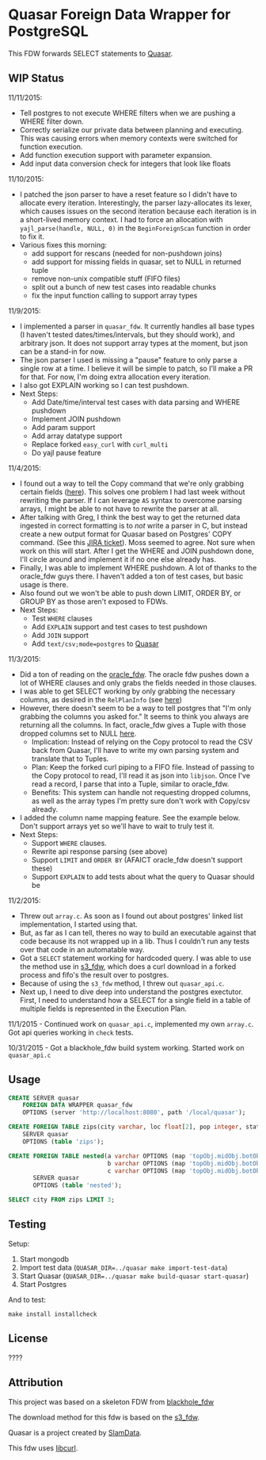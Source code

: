 # Quasar Foreign Data Wrapper for PostgreSQL

This FDW forwards SELECT statements to [Quasar](https://github.com/quasar-analytics/quasar).

## WIP Status

11/11/2015:
- Tell postgres to not execute WHERE filters when we are pushing a WHERE filter down.
- Correctly serialize our private data between planning and executing. This was causing errors when memory contexts were switched for function execution.
- Add function execution support with parameter expansion.
- Add input data conversion check for integers that look like floats

11/10/2015:
- I patched the json parser to have a reset feature so I didn't have to allocate every iteration. Interestingly, the parser lazy-allocates its lexer, which causes issues on the second iteration because each iteration is in a short-lived memory context. I had to force an allocation with `yajl_parse(handle, NULL, 0)` in the `BeginForeignScan` function in order to fix it.
- Various fixes this morning:
  - add support for rescans (needed for non-pushdown joins)
  - add support for missing fields in quasar, set to NULL in returned tuple
  - remove non-unix compatible stuff (FIFO files)
  - split out a bunch of new test cases into readable chunks
  - fix the input function calling to support array types

11/9/2015:
- I implemented a parser in `quasar_fdw`. It currently handles all base types (I haven't tested dates/times/intervals, but they should work), and arbitrary json. It does not support array types at the moment, but json can be a stand-in for now.
- The json parser I used is missing a "pause" feature to only parse a single row at a time. I believe it will be simple to patch, so I'll make a PR for that. For now, I'm doing extra allocation every iteration.
- I also got EXPLAIN working so I can test pushdown.
- Next Steps:
    - Add Date/time/interval test cases with data parsing and WHERE pushdown
    - Implement JOIN pushdown
    - Add param support
    - Add array datatype support
    - Replace forked `easy_curl` with `curl_multi`
    - Do yajl pause feature

11/4/2015:
- I found out a way to tell the Copy command that we're only grabbing certain fields ([here](https://github.com/postgres/postgres/blob/master/src/backend/commands/copy.c#L2603)). This solves one problem I had last week without rewriting the parser. If I can leverage `AS` syntax to overcome parsing arrays, I might be able to not have to rewrite the parser at all.
- After talking with Greg, I think the best way to get the returned data ingested in correct formatting is to _not_ write a parser in C, but instead create a new output format for Quasar based on Postgres' COPY command. (See this [JIRA ticket](https://slamdata.atlassian.net/browse/SD-1096)). Moss seemed to agree. Not sure when work on this will start. After I get the WHERE and JOIN pushdown done, I'll circle around and implement it if no one else already has.
- Finally, I was able to implement WHERE pushdown. A lot of thanks to the oracle_fdw guys there. I haven't added a ton of test cases, but basic usage is there.
- Also found out we won't be able to push down LIMIT, ORDER BY, or GROUP BY as those aren't exposed to FDWs.
- Next Steps:
    - Test `WHERE` clauses
    - Add `EXPLAIN` support and test cases to test pushdown
    - Add `JOIN` support
    - Add `text/csv;mode=postgres` to [Quasar](https://slamdata.atlassian.net/browse/SD-1096)

11/3/2015:
- Did a ton of reading on the [oracle_fdw](https://github.com/laurenz/oracle_fdw). The oracle fdw pushes down a lot of WHERE clauses and only grabs the fields needed in those clauses.
- I was able to get SELECT working by only grabbing the necessary columns, as desired in the `RelPlanInfo` (see [here](https://github.com/yanatan16/quasar_fdw/blob/8fa17d1cbb7e5d863885d060fdb154fdbe767471/src/quasar_fdw.c#L713))
- However, there doesn't seem to be a way to tell postgres that "I'm only grabbing the columns you asked for." It seems to think you always are returning all the columns. In fact, oracle_fdw gives a Tuple with those dropped columns set to NULL [here](https://github.com/laurenz/oracle_fdw/blob/master/oracle_fdw.c#L4709).
    - Implication: Instead of relying on the Copy protocol to read the CSV back from Quasar, I'll have to write my own parsing system and translate that to Tuples.
    - Plan: Keep the forked curl piping to a FIFO file. Instead of passing to the Copy protocol to read, I'll read it as json into `libjson`. Once I've read a record, I parse that into a Tuple, similar to oracle_fdw.
    - Benefits: This system can handle not requesting dropped columns, as well as the array types I'm pretty sure don't work with Copy/csv already.
- I added the column name mapping feature. See the example below. Don't support arrays yet so we'll have to wait to truly test it.
- Next Steps:
    - Support `WHERE` clauses.
    - Rewrite api response parsing (see above)
    - Support `LIMIT` and `ORDER BY` (AFAICT oracle_fdw doesn't support these)
    - Support `EXPLAIN` to add tests about what the query to Quasar should be

11/2/2015:
- Threw out `array.c`. As soon as I found out about postgres' linked list implementation, I started using that.
- But, as far as I can tell, theres no way to build an executable against that code because its not wrapped up in a lib. Thus I couldn't run any tests over that code in an automatable way.
- Got a `SELECT` statement working for hardcoded query. I was able to use the method use in [s3_fdw](https://github.com/umitanuki/s3_fdw), which does a curl download in a forked process and fifo's the result over to postgres.
- Because of using the `s3_fdw` method, I threw out `quasar_api.c`.
- Next up, I need to dive deep into understand the postgres exectutor. First, I need to understand how a SELECT for a single field in a table of multiple fields is represented in the Execution Plan.

11/1/2015 - Continued work on `quasar_api.c`, implemented my own `array.c`. Got api queries working in `check` tests.

10/31/2015 - Got a blackhole_fdw build system working. Started work on `quasar_api.c`

## Usage

```sql
CREATE SERVER quasar
    FOREIGN DATA WRAPPER quasar_fdw
    OPTIONS (server 'http://localhost:8080', path '/local/quasar');

CREATE FOREIGN TABLE zips(city varchar, loc float[2], pop integer, state char(2))
    SERVER quasar
    OPTIONS (table 'zips');

CREATE FOREIGN TABLE nested(a varchar OPTIONS (map 'topObj.midObj.botObj.a'),
                            b varchar OPTIONS (map 'topObj.midObj.botObj.b'),
                            c varchar OPTIONS (map 'topObj.midObj.botObj.c'))
       SERVER quasar
       OPTIONS (table 'nested');

SELECT city FROM zips LIMIT 3;
```

## Testing

Setup:

1. Start mongodb
2. Import test data (`QUASAR_DIR=../quasar make import-test-data`)
3. Start Quasar (`QUASAR_DIR=../quasar make build-quasar start-quasar`)
4. Start Postgres

And to test:

```
make install installcheck
```


## License

????

## Attribution

This project was based on a skeleton FDW from [blackhole_fdw](https://bitbucket.org/adunstan/blackhole_fdw)

The download method for this fdw is based on the [s3_fdw](https://github.com/umitanuki/s3_fdw).

Quasar is a project created by [SlamData](http://slamdata.com).

This fdw uses [libcurl](http://curl.haxx.se/libcurl/).
